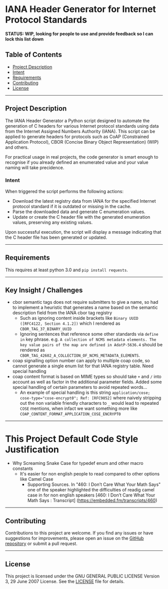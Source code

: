 # IANA Header Generator for Internet Protocol Standards

**STATUS: WIP, looking for people to use and provide feedback so I can lock this list down**

## Table of Contents
- [Project Description](#project-description)
- [Intent](#intent)
- [Requirements](#requirements)
- [Contributing](#contributing)
- [License](#license)

---

## Project Description

The IANA Header Generator a Python script designed to automate the generation of C headers for various Internet protocol standards using data from the Internet Assigned Numbers Authority (IANA). This script can be applied to generate headers for protocols such as CoAP (Constrained Application Protocol), CBOR (Concise Binary Object Representation) (WIP) and others.

For practical usage in real projects, the code generator is smart enough to recognise if you already defined an enumerated value and your value naming will take precidence.

### Intent

When triggered the script performs the following actions:

- Download the latest registry data from IANA for the specified Internet protocol standard if it is outdated or missing in the cache.
- Parse the downloaded data and generate C enumeration values.
- Update or create the C header file with the generated enumeration values, preserving any existing values.

Upon successful execution, the script will display a message indicating that the C header file has been generated or updated.

---

## Requirements

This requires at least python 3.0 and `pip install requests`.


---

## Key Insight / Challenges

* cbor semantic tags does not require submitters to give a name, so had to implement a heuristic that generates a name based on the semantic description field from the IANA cbor tag registry
    - Such as ignoring content inside brackets like `Binary UUID ([RFC4122, Section 4.1.2])` which I rendered as `CBOR_TAG_37_BINARY_UUID`
    - Ignoring sentences that reference some other standards via `define in` key phrase. e.g. `A collection of NCMS metadata elements. The key value pairs of the map are defined in AdatP-5636.4` should be rendered as `CBOR_TAG_42602_A_COLLECTION_OF_NCMS_METADATA_ELEMENTS`.
* coap signalling option number can apply to multiple coap code, so cannot generate a single enum list for that IANA registry table. Need special handling
* coap content format is based on MIME types so should take `+` and `/` into account as well as factor in the additional parameter fields. Added some special handling of certain parameters to avoid repeated words... 
    - An example of special handling is this string `application/cose; cose-type="cose-encrypt0"; Ref: [RFC9052]` where naively stripping out the non variable friendly characters to `_` would lead to repeated `COSE` mentions, when infact we want something more like `COAP_CONTENT_FORMAT_APPLICATION_COSE_ENCRYPT0`

---

# This Project Default Code Style Justification

* Why Screaming Snake Case for typedef enum and other macro constants
    - It's easier for non english people to read compared to other options like Camel Case
        - Supporting Sources. In "460: I Don’t Care What Your Math Says" one of the speaker highlighted the difficulties of readig camel case in for non english speakers [460: I Don’t Care What Your Math Says : Transcript] (https://embedded.fm/transcripts/460)

---

## Contributing

Contributions to this project are welcome. If you find any issues or have suggestions for improvements, please open an issue on the [GitHub repository](https://github.com/mofosyne/iana-headers/issues) or submit a pull request.

<!-- Before contributing, please review the [Contributing Guidelines](CONTRIBUTING.md) for this project. -->

---

## License

This project is licensed under the GNU GENERAL PUBLIC LICENSE Version 3, 29 June 2007 License. See the [LICENSE](LICENSE) file for details.
